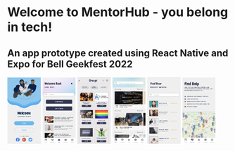 # Welcome to MentorHub - you belong in tech!

## An app prototype created using React Native and Expo for Bell Geekfest 2022 

<p float="left">
  <img src="https://github.com/akhomochkina/Bell/blob/main/my-app/src/assets/1.jpeg" width="15%" hight="15%">
   <img src="https://github.com/akhomochkina/Bell/blob/main/my-app/src/assets/2.jpeg" width="15%" hight="15%">
    <img src="https://github.com/akhomochkina/Bell/blob/main/my-app/src/assets/3.jpeg" width="15%" hight="15%">
     <img src="https://github.com/akhomochkina/Bell/blob/main/my-app/src/assets/4.jpeg" width="15%" hight="15%">
      <img src="https://github.com/akhomochkina/Bell/blob/main/my-app/src/assets/6.jpeg" width="15%" hight="15%">
   <img src="https://github.com/akhomochkina/Bell/blob/main/my-app/src/assets/5.jpeg" width="15%" hight="15%">

</p>
